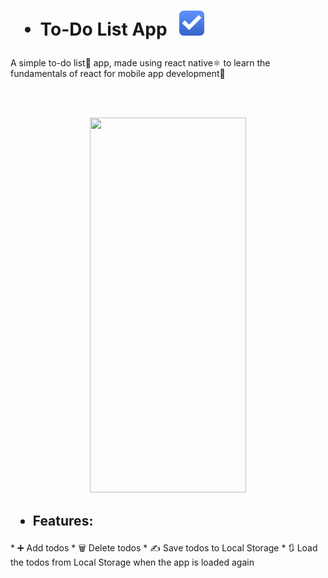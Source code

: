 

<h1>
  
  
* To-Do List App &nbsp; <img src="https://github.com/AranMesquita/To-Do-List/blob/main/assets/Todo.png" height="40" width="40"/>
</h1>
A simple to-do list📝 app, made using react native⚛️ to learn the fundamentals of react for mobile app development📲

<br></br>

<p align="center">
  <img src="https://github.com/AranMesquita/To-Do-List/blob/main/assets/to-do-list.gif" height="600" width="250"/>
  </p>


<h2>
  
  * Features:
</h2>
* ➕ Add todos
* 🗑️ Delete todos
* ✍️ Save todos to Local Storage
* 🔃 Load the todos from Local Storage when the app is loaded again
